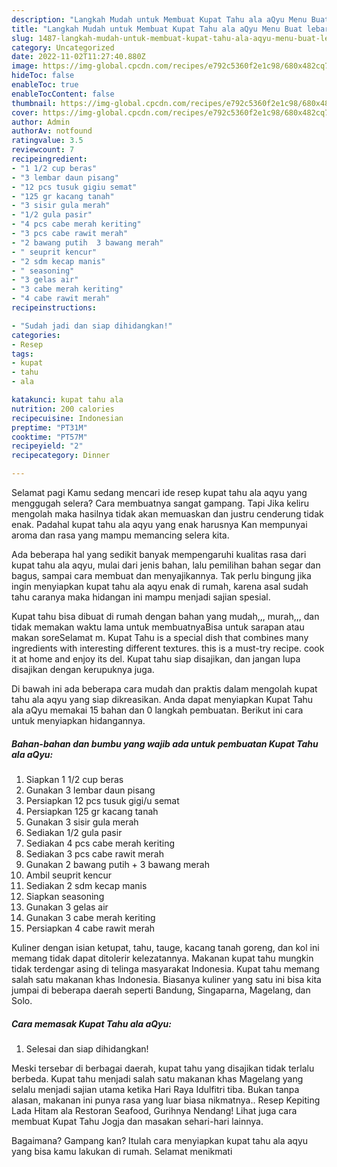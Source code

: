 ```yaml
---
description: "Langkah Mudah untuk Membuat Kupat Tahu ala aQyu Menu Buat lebaran"
title: "Langkah Mudah untuk Membuat Kupat Tahu ala aQyu Menu Buat lebaran"
slug: 1487-langkah-mudah-untuk-membuat-kupat-tahu-ala-aqyu-menu-buat-lebaran
category: Uncategorized
date: 2022-11-02T11:27:40.880Z
image: https://img-global.cpcdn.com/recipes/e792c5360f2e1c98/680x482cq70/kupat-tahu-ala-aqyu-foto-resep-utama.jpg
hideToc: false
enableToc: true
enableTocContent: false
thumbnail: https://img-global.cpcdn.com/recipes/e792c5360f2e1c98/680x482cq70/kupat-tahu-ala-aqyu-foto-resep-utama.jpg
cover: https://img-global.cpcdn.com/recipes/e792c5360f2e1c98/680x482cq70/kupat-tahu-ala-aqyu-foto-resep-utama.jpg
author: Admin
authorAv: notfound
ratingvalue: 3.5
reviewcount: 7
recipeingredient:
- "1 1/2 cup beras"
- "3 lembar daun pisang"
- "12 pcs tusuk gigiu semat"
- "125 gr kacang tanah"
- "3 sisir gula merah"
- "1/2 gula pasir"
- "4 pcs cabe merah keriting"
- "3 pcs cabe rawit merah"
- "2 bawang putih  3 bawang merah"
- " seuprit kencur"
- "2 sdm kecap manis"
- " seasoning"
- "3 gelas air"
- "3 cabe merah keriting"
- "4 cabe rawit merah"
recipeinstructions:

- "Sudah jadi dan siap dihidangkan!"
categories:
- Resep
tags:
- kupat
- tahu
- ala

katakunci: kupat tahu ala 
nutrition: 200 calories
recipecuisine: Indonesian
preptime: "PT31M"
cooktime: "PT57M"
recipeyield: "2"
recipecategory: Dinner

---
```



Selamat pagi Kamu sedang mencari ide resep kupat tahu ala aqyu yang menggugah selera? Cara membuatnya sangat gampang. Tapi Jika keliru mengolah maka hasilnya tidak akan memuaskan dan justru cenderung tidak enak. Padahal kupat tahu ala aqyu yang enak harusnya Kan mempunyai aroma dan rasa yang mampu memancing selera kita.


Ada beberapa hal yang sedikit banyak mempengaruhi kualitas rasa dari kupat tahu ala aqyu, mulai dari jenis bahan, lalu pemilihan bahan segar dan bagus, sampai cara membuat dan menyajikannya. Tak perlu bingung jika ingin menyiapkan kupat tahu ala aqyu enak di rumah, karena asal sudah tahu caranya maka hidangan ini mampu menjadi sajian spesial.

Kupat tahu bisa dibuat di rumah dengan bahan yang mudah,,, murah,,, dan tidak memakan waktu lama untuk membuatnyaBisa untuk sarapan atau makan soreSelamat m. Kupat Tahu is a special dish that combines many ingredients with interesting different textures. this is a must-try recipe. cook it at home and enjoy its del. Kupat tahu siap disajikan, dan jangan lupa disajikan dengan kerupuknya juga.


Di bawah ini ada beberapa cara mudah dan praktis dalam mengolah kupat tahu ala aqyu yang siap dikreasikan. Anda dapat menyiapkan Kupat Tahu ala aQyu memakai 15 bahan dan 0 langkah pembuatan. Berikut ini cara untuk menyiapkan hidangannya.

<!--inarticleads1-->

##### Bahan-bahan dan bumbu yang wajib ada untuk pembuatan Kupat Tahu ala aQyu:

1. Siapkan 1 1/2 cup beras
1. Gunakan 3 lembar daun pisang
1. Persiapkan 12 pcs tusuk gigi/u semat
1. Persiapkan 125 gr kacang tanah
1. Gunakan 3 sisir gula merah
1. Sediakan 1/2 gula pasir
1. Sediakan 4 pcs cabe merah keriting
1. Sediakan 3 pcs cabe rawit merah
1. Gunakan 2 bawang putih + 3 bawang merah
1. Ambil  seuprit kencur
1. Sediakan 2 sdm kecap manis
1. Siapkan  seasoning
1. Gunakan 3 gelas air
1. Gunakan 3 cabe merah keriting
1. Persiapkan 4 cabe rawit merah


Kuliner dengan isian ketupat, tahu, tauge, kacang tanah goreng, dan kol ini memang tidak dapat ditolerir kelezatannya. Makanan kupat tahu mungkin tidak terdengar asing di telinga masyarakat Indonesia. Kupat tahu memang salah satu makanan khas Indonesia. Biasanya kuliner yang satu ini bisa kita jumpai di beberapa daerah seperti Bandung, Singaparna, Magelang, dan Solo. 

<!--inarticleads2-->

##### Cara memasak Kupat Tahu ala aQyu:


1. Selesai dan siap dihidangkan!

Meski tersebar di berbagai daerah, kupat tahu yang disajikan tidak terlalu berbeda. Kupat tahu menjadi salah satu makanan khas Magelang yang selalu menjadi sajian utama ketika Hari Raya Idulfitri tiba. Bukan tanpa alasan, makanan ini punya rasa yang luar biasa nikmatnya.. Resep Kepiting Lada Hitam ala Restoran Seafood, Gurihnya Nendang! Lihat juga cara membuat Kupat Tahu Jogja dan masakan sehari-hari lainnya. 

Bagaimana? Gampang kan? Itulah cara menyiapkan kupat tahu ala aqyu yang bisa kamu lakukan di rumah. Selamat menikmati
